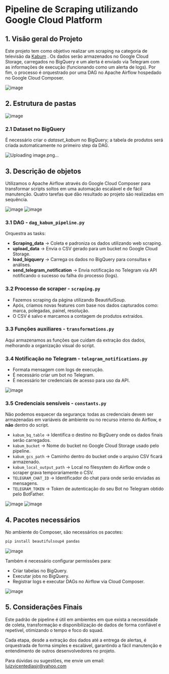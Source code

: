 # Pipeline de Scraping utilizando Google Cloud Platform

## 1. Visão geral do Projeto

Este projeto tem como objetivo realizar um scraping na categoria de televisão da [Kabum](https://www.kabum.com.br/tv) . Os dados serão armazenados no Google Cloud Storage, carregados no BigQuery e um alerta é enviado via Telegram com as informações de execução (funcionando como um alerta de logs). Por fim, o processo é orquestrado por uma DAG no Apache Airflow hospedado no Google Cloud Composer.

![image](https://github.com/user-attachments/assets/5297c884-bbe1-4120-8e7a-a95d4e26bffc)


## 2. Estrutura de pastas

![image](https://github.com/user-attachments/assets/f4beef6a-802e-4454-bd69-a75c20088f73)


### 2.1 Dataset no BigQuery

É necessário criar o *dataset\_kabum* no BigQuery; a tabela de produtos será criada automaticamente no primeiro step da DAG.

![Uploading image.png…]()


## 3. Descrição de objetos

Utilizamos o Apache Airflow através do Google Cloud Composer para transformar scripts soltos em uma automação escalável e de fácil manutenção. Quatro tarefas que dão resultado ao projeto são realizadas em sequência.

![image](https://github.com/user-attachments/assets/b39c8659-c845-45cd-abd0-1a28c5452219)
![image](https://github.com/user-attachments/assets/2f071e87-8342-4289-bfb8-32c358eb32f7)


### 3.1 DAG - `dag_kabum_pipeline.py`

Orquestra as tasks:

* **Scraping\_data** → Coleta e padroniza os dados utilizando web scraping.
* **upload\_data** → Envia o CSV gerado para um bucket no Google Cloud Storage.
* **load\_bigquery** → Carrega os dados no BigQuery para consultas e análises.
* **send\_telegram\_notification** → Envia notificação no Telegram via API notificando o sucesso ou falha do processo (logs).

### 3.2 Processo de scraper - `scraping.py`

* Fazemos scraping da página utilizando BeautifulSoup.
* Após, criamos novas features com base nos dados capturados como: marca, polegadas, painel, resolução.
* O CSV é salvo e marcamos a contagem de produtos extraídos.

### 3.3 Funções auxiliares - `transformations.py`

Aqui armazenamos as funções que cuidam da extração dos dados, melhorando a organização visual do script.

### 3.4 Notificação no Telegram - `telegram_notifications.py`

* Formata mensagem com logs de execução.
* É necessário criar um bot no Telegram.
* É necessário ter credenciais de acesso para uso da API.

![image](https://github.com/user-attachments/assets/42357320-0ef4-4edf-8fbf-82f9c8f3f226)


### 3.5 Credenciais sensíveis - `constants.py`

Não podemos esquecer da segurança: todas as credenciais devem ser armazenadas em variáveis de ambiente ou no recurso interno do Airflow, e **não** dentro do script.

* `kabum_bq_table` → Identifica o destino no BigQuery onde os dados finais serão carregados.
* `kabum_bucket` → Nome do bucket no Google Cloud Storage usado pelo pipeline.
* `kabum_gcs_path` → Caminho dentro do bucket onde o arquivo CSV ficará armazenado.
* `kabum_local_output_path` → Local no filesystem do Airflow onde o scraper grava temporariamente o CSV.
* `TELEGRAM_CHAT_ID` → Identificador do chat para onde serão enviadas as mensagens.
* `TELEGRAM_TOKEN` → Token de autenticação do seu Bot no Telegram obtido pelo BotFather.

![image](https://github.com/user-attachments/assets/9abcc14d-8285-4ea6-8b9b-a0a4a64c634e)
![image](https://github.com/user-attachments/assets/289df805-5327-4166-8bf0-65a0d1079d46)


## 4. Pacotes necessários

No ambiente do Composer, são necessários os pacotes:

```bash
pip install beautifulsoup4 pandas
```
![image](https://github.com/user-attachments/assets/bf3df282-4856-45a7-9f41-73bc89e971cd)



Também é necessário configurar permissões para:

* Criar tabelas no BigQuery.
* Executar jobs no BigQuery.
* Registrar logs e executar DAGs no Airflow via Cloud Composer.
  
![image](https://github.com/user-attachments/assets/9801f404-f434-4931-b405-95ed58453ae1)

## 5. Considerações Finais

Este padrão de pipeline é útil em ambientes em que exista a necessidade de coleta, transformação e disponibilização de dados de forma confiável e repetível, otimizando o tempo e foco do squad.

Cada etapa, desde a extração dos dados até a entrega de alertas, é orquestrada de forma simples e escalável, garantindo a fácil manutenção e entendimento de outros desenvolvedores no projeto.

Para dúvidas ou sugestões, me envie um email: [luizvicentediasjr@yahoo.com](mailto:luizvicentediasjr@yahoo.com)
